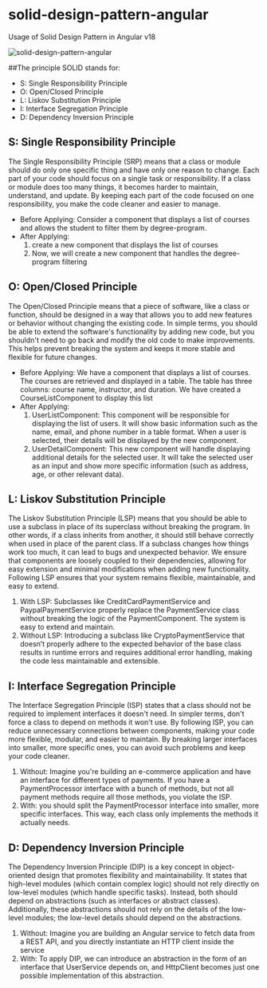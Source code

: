 # solid-design-pattern-angular
Usage of Solid Design Pattern in Angular v18

![solid-design-pattern-angular](https://github.com/user-attachments/assets/9eb343a1-9eed-4740-8a59-671cebbbd9cc)

##The principle SOLID stands for:

- S: Single Responsibility Principle
- O: Open/Closed Principle
- L: Liskov Substitution Principle
- I: Interface Segregation Principle
- D: Dependency Inversion Principle

## S: Single Responsibility Principle
The Single Responsibility Principle (SRP) means that a class or module should do only one specific thing and have only one reason to change. Each part of your code should focus on a single task or responsibility. If a class or module does too many things, it becomes harder to maintain, understand, and update. By keeping each part of the code focused on one responsibility, you make the code cleaner and easier to manage.

- Before Applying: Consider a component that displays a list of courses and allows the student to filter them by degree-program.
- After Applying:
  1. create a new component that displays the list of courses
  2. Now, we will create a new component that handles the degree-program filtering

## O: Open/Closed Principle
The Open/Closed Principle means that a piece of software, like a class or function, should be designed in a way that allows you to add new features or behavior without changing the existing code. In simple terms, you should be able to extend the software's functionality by adding new code, but you shouldn't need to go back and modify the old code to make improvements. This helps prevent breaking the system and keeps it more stable and flexible for future changes.

- Before Applying: We have a component that displays a list of courses. The courses are retrieved and displayed in a table. The table has three columns: course name, instructor, and duration. We have created a CourseListComponent to display this list
- After Applying:
  1. UserListComponent: This component will be responsible for displaying the list of users. It will show basic information such as the name, email, and phone number in a table format. When a user is selected, their details will be displayed by the new component.
  2. UserDetailComponent: This new component will handle displaying additional details for the selected user. It will take the selected user as an input and show more specific information (such as address, age, or other relevant data).

## L: Liskov Substitution Principle
The Liskov Substitution Principle (LSP) means that you should be able to use a subclass in place of its superclass without breaking the program. In other words, if a class inherits from another, it should still behave correctly when used in place of the parent class. If a subclass changes how things work too much, it can lead to bugs and unexpected behavior. We ensure that components are loosely coupled to their dependencies, allowing for easy extension and minimal modifications when adding new functionality. Following LSP ensures that your system remains flexible, maintainable, and easy to extend.

  1. With LSP: Subclasses like CreditCardPaymentService and PaypalPaymentService properly replace the PaymentService class without breaking the logic of the PaymentComponent. The system is easy to extend and maintain.
  2. Without LSP: Introducing a subclass like CryptoPaymentService that doesn’t properly adhere to the expected behavior of the base class results in runtime errors and requires additional error handling, making the code less maintainable and extensible.

## I: Interface Segregation Principle
The Interface Segregation Principle (ISP) states that a class should not be required to implement interfaces it doesn't need. In simpler terms, don't force a class to depend on methods it won't use. By following ISP, you can reduce unnecessary connections between components, making your code more flexible, modular, and easier to maintain. By breaking larger interfaces into smaller, more specific ones, you can avoid such problems and keep your code cleaner.

  1. Without: Imagine you're building an e-commerce application and have an interface for different types of payments. If you have a PaymentProcessor interface with a bunch of methods, but not all payment methods require all those methods, you violate the ISP.
  2. With: you should split the PaymentProcessor interface into smaller, more specific interfaces. This way, each class only implements the methods it actually needs.

## D: Dependency Inversion Principle
The Dependency Inversion Principle (DIP) is a key concept in object-oriented design that promotes flexibility and maintainability. It states that high-level modules (which contain complex logic) should not rely directly on low-level modules (which handle specific tasks). Instead, both should depend on abstractions (such as interfaces or abstract classes). Additionally, these abstractions should not rely on the details of the low-level modules; the low-level details should depend on the abstractions.

  1. Without: Imagine you are building an Angular service to fetch data from a REST API, and you directly instantiate an HTTP client inside the service
  2. With: To apply DIP, we can introduce an abstraction in the form of an interface that UserService depends on, and HttpClient becomes just one possible implementation of this abstraction.
